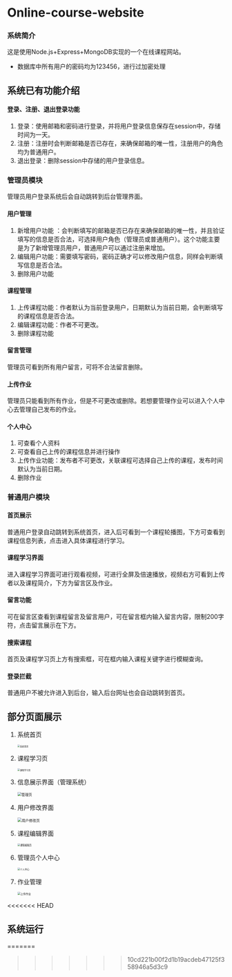 # Online-course-website

### 系统简介

这是使用Node.js+Express+MongoDB实现的一个在线课程网站。

- 数据库中所有用户的密码均为123456，进行过加密处理

## 系统已有功能介绍

#### 登录、注册、退出登录功能

1. 登录：使用邮箱和密码进行登录，并将用户登录信息保存在session中，存储时间为一天。
2. 注册：注册时会判断邮箱是否已存在，来确保邮箱的唯一性，注册用户的角色均为普通用户。
3. 退出登录：删除session中存储的用户登录信息。

### 管理员模块

管理员用户登录系统后会自动跳转到后台管理界面。

#### 用户管理

1. 新增用户功能 ：会判断填写的邮箱是否已存在来确保邮箱的唯一性，并且验证填写的信息是否合法，可选择用户角色（管理员或普通用户）。这个功能主要是为了新增管理员用户，普通用户可以通过注册来增加。
2. 编辑用户功能：需要填写密码，密码正确才可以修改用户信息，同样会判断填写信息是否合法。
3. 删除用户功能

#### 课程管理

1. 上传课程功能：作者默认为当前登录用户，日期默认为当前日期，会判断填写的课程信息是否合法。
2. 编辑课程功能：作者不可更改。
3. 删除课程功能

#### 留言管理

管理员可看到所有用户留言，可将不合法留言删除。

#### 上传作业

管理员只能看到所有作业，但是不可更改或删除。若想要管理作业可以进入个人中心去管理自己发布的作业。

#### 个人中心

1. 可查看个人资料
2. 可查看自己上传的课程信息并进行操作
3. 上传作业功能：发布者不可更改，关联课程可选择自己上传的课程，发布时间默认为当前日期。
4. 删除作业

### 普通用户模块

#### 首页展示

普通用户登录自动跳转到系统首页，进入后可看到一个课程轮播图，下方可查看到课程信息列表，点击进入具体课程进行学习。

#### 课程学习界面

进入课程学习界面可进行观看视频，可进行全屏及倍速播放，视频右方可看到上传者以及课程简介，下方为留言区及作业。

#### 留言功能

可在留言区查看到课程留言及留言用户，可在留言框内输入留言内容，限制200字符，点击留言展示在下方。

#### 搜索课程

首页及课程学习页上方有搜索框，可在框内输入课程关键字进行模糊查询。

#### 登录拦截

普通用户不被允许进入到后台，输入后台网址也会自动跳转到首页。

## 部分页面展示

1. 系统首页

   <img src="./readImg/首页.png" alt="系统首页" style="zoom:35%;" />

2. 课程学习页

   <img src="./readImg/课程学习.jpg" alt="课程学习页" style="zoom:35%;" />

3. 信息展示界面（管理系统）

   <img src="./readImg/管理页.jpg" alt="管理页" style="zoom:58%;" />

4. 用户修改界面

   <img src="./readImg/用户编辑页.jpg" alt="用户修改页" style="zoom:60%;" />

5. 课程编辑界面

   <img src="./readImg/课程编辑页.jpg" alt="课程编辑页" style="zoom:38%;" />

6. 管理员个人中心

   <img src="./readImg/个人中心.png" alt="个人中心" style="zoom:38%;" />

7. 作业管理

   <img src="./readImg/上传作业.jpg" alt="上传作业" style="zoom:43%;" />
<<<<<<< HEAD

## 系统运行
=======
>>>>>>> 10cd221b00f2d1b19acdeb47125f358946a5d3c9
